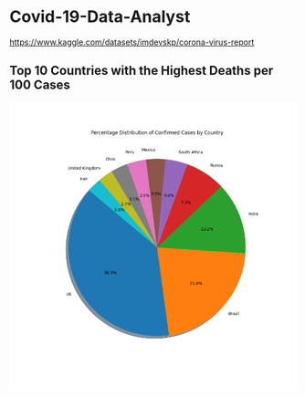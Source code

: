 # Covid-19-Data-Analyst
https://www.kaggle.com/datasets/imdevskp/corona-virus-report

## Top 10 Countries with the Highest Deaths per 100 Cases

![Deaths per 100 Cases](Graphic_Analysis_Results/Top10_Countries_Confirmed_Pie_Chart.png)
